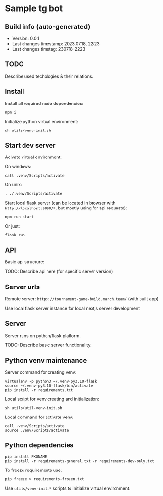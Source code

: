 <!--
 @since 2023.07.18, 22:23
 @changed 2023.07.18, 22:23
-->

# Sample tg bot


## Build info (auto-generated)

- Version: 0.0.1
- Last changes timestamp: 2023.07.18, 22:23
- Last changes timetag: 230718-2223


## TODO

Describe used techologies & their relations.


## Install

Install all required node dependencies:

```
npm i
```

Initialize python virtual environment:

```
sh utils/venv-init.sh
```


## Start dev server

Acivate virtual environment:

On windows:

```
call .venv/Scripts/activate
```

On unix:

```
. ./.venv/Scripts/activate
```

Start local flask server (can be located in browser with `http://localhost:5000/*`, but mostly using for api requests):

```
npm run start
```

Or just:

```
flask run
```


## API

Basic api structure:

TODO: Describe api here (for specific server version)


## Server urls

Remote server: `https://tournament-game-build.march.team/` (with built app)

Use local flask server instance for local nextjs server development.


## Server

Server runs on python/flask platform.

TODO: Describe basic server functionality.


## Python venv maintenance

Server command for creating venv:

```
virtualenv -p python3 ~/.venv-py3.10-flask
source ~/.venv-py3.10-flask/bin/activate
pip install -r requirements.txt
```

Local script for venv creating and initialization:

```
sh utils/util-venv-init.sh
```

Local command for activate venv:

```
call .venv/Scripts/activate
source .venv/Scripts/activate
```


## Python dependencies

```
pip install PKGNAME
pip install -r requirements-general.txt -r requirements-dev-only.txt
```

To freeze requirements use:

```
pip freeze > requirements-frozen.txt
```

Use `utils/venv-init.*` scripts to initialize virtual environment.
